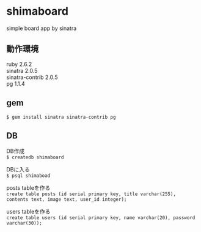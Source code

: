 # shimaboard
simple board app by sinatra

## 動作環境
ruby 2.6.2<br>
sinatra 2.0.5<br>
sinatra-contrib 2.0.5<br>
pg 1.1.4<br>

## gem
```$ gem install sinatra sinatra-contrib pg```

## DB

DB作成<br>
```$ createdb shimaboard```

DBに入る<br>
```$ psql shimaboad```

posts tableを作る<br>
```create table posts (id serial primary key, title varchar(255), contents text, image text, user_id integer);```

users tableを作る<br>
```create table users (id serial primary key, name varchar(20), password varchar(30));```
